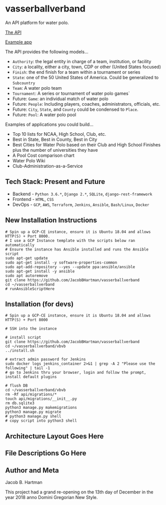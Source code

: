 # vasserballverband

An API platform for water polo.

[The API](http://www.wasserballver.band/api)

[Example app](http://www.wasserballver.band)



The API provides the following models...
* `Authority`: the legal entity in charge of a team, institution, or facility
* `City`: a locality, either a city, town, CDP or other (United States focused)
* `Finish`: the end finish for a team within a tournament or series
* `State`: one of the 50 United States of America. Could be generalized to `Subcountry`
* `Team`: A water polo team
* `Tournament`: A series or tournament of water polo games`
* Future: `Game`: an individual match of water polo
* Future: `People`: Including players, coaches, administrators, officials, etc.
* Future: `City`, `State`, and `County` could be condensed to `Place`.
* Future: `Pool`: A water polo pool

Examples of applications you could build...
- Top 10 lists for NCAA, High School, Club, etc.
- Best in State, Best in County, Best in City
- Best Cities for Water Polo based on their Club and High School Finishes plus the number of universities they have
- A Pool Cost comparison chart
- Water Polo Wiki
- Club-Administration-as-a-Service


## Tech Stack: Present and Future
* Backend  - `Python 3.6.*`, `Django 2.*`, `SQLite`, `django-rest-framework`
* Frontend - `HTML`, `CSS`
* DevOps   - `GCP`, `AWS`, `Terraform`, `Jenkins`, `Ansible`, `Bash/Linux`, `Docker`

## New Installation Instructions
```
# Spin up a GCP-CE instance, ensure it is Ubuntu 18.04 and allows HTTP(S) + Port 8000.
# I use a GCP Instance template with the scripts below ran automatically
# Ensure the instance has Ansible installed and runs the Ansible
script
sudo apt-get update
sudo apt-get install -y software-properties-common
sudo apt-add-repository --yes --update ppa:ansible/ansible
sudo apt-get install -y ansible
sudo apt autoremove
git clone https://github.com/JacobBHartman/vasserballverband
cd ~/vasserballverband
# runAnsibleScriptHere
```


## Installation (for devs)
```
# Spin up a GCP-CE instance, ensure it is Ubuntu 18.04 and allows HTTP(S) + Port 8000

# SSH into the instance

# install script
git clone https://github.com/JacobBHartman/vasserballverband
cd ~/vasserballverband/vbvb
../install.sh

# extract admin password for Jenkins
sudo docker logs jenkins_container 2>&1 | grep -A 2 "Please use the following" | tail -1
# go to Jenkins thru your browser, login and follow the prompt, install default plugins

# flush DB
cd ~/vasserballverband/vbvb
rm -Rf api/migrations/*
touch api/migrations/__init__.py
rm db.sqlite3
python3 manage.py makemigrations
python3 manage.py migrate
# python3 manage.py shell
# copy script into python3 shell
```

## Architecture Layout Goes Here

## File Descriptions Go Here


## Author and Meta
Jacob B. Hartman

This project had a grand re-opening on the 13th day of December in the year 2018 anno Domini Gregorian New Style.
